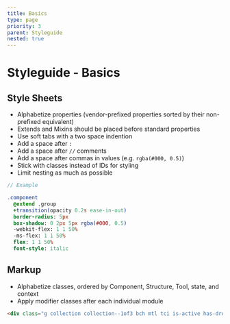 ```yaml
---
title: Basics
type: page
priority: 3
parent: Styleguide
nested: true
---
```


Styleguide - Basics
===================

Style Sheets
------------

- Alphabetize properties (vendor-prefixed properties sorted by their non-prefixed equivalent)
- Extends and Mixins should be placed before standard properties
- Use soft tabs with a two space indention
- Add a space after `:`
- Add a space after `//` comments
- Add a space after commas in values (e.g. `rgba(#000, 0.5)`)
- Stick with classes instead of IDs for styling
- Limit nesting as much as possible

```sass
// Example

.component
  @extend .group
  +transition(opacity 0.2s ease-in-out)
  border-radius: 5px
  box-shadow: 0 2px 5px rgba(#000, 0.5)
  -webkit-flex: 1 1 50%
  -ms-flex: 1 1 50%
  flex: 1 1 50%
  font-style: italic
```

Markup
------

- Alphabetize classes, ordered by Component, Structure, Tool, state, and context
- Apply modifier classes after each individual module

```html
<div class="g collection collection--1of3 bch mtl tci is-active has-dropdown"></div>
```
